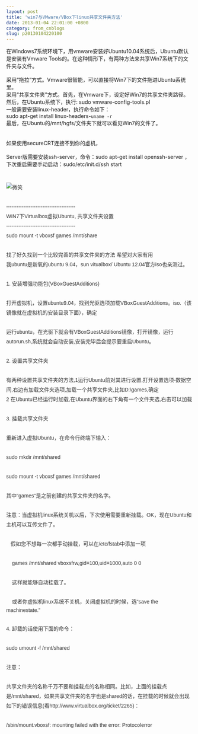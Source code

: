 ```yaml
---
layout: post
title: 'win7与VMware/VBox下linux共享文件夹方法'
date: 2013-01-04 22:01:00 +0800
category: from_cnblogs
slug: p20130104220100
---
```



在Windows7系统环境下，用vmware安装好Ubuntu10.04系统后，Ubuntu默认是安装有Vmware Tools的。在这种情形下，有两种方法来共享Win7系统下的文件夹与文件。<br>
<br>
采用“拖拉”方式。Vmware很智能，可以直接将Win7下的文件拖进Ubuntu系统里。<br>
采用“共享文件夹”方式。首先，在Vmware下，设定好Win7的共享文件夹路径。然后，在Ubuntu系统下，执行: sudo vmware-config-tools.pl<br>
一般需要安装linux-header，执行命令如下：<br>
sudo apt-get install linux-headers-`uname -r` <br>
最后，在Ubuntu的/mnt/hgfs/文件夹下就可以看见Win7的文件了。<br>
<br>
<br>
如果使用secureCRT连接不到你的虚机，<br>
<br>
Server版需要安装ssh-server，命令：sudo apt-get install openssh-server ，下次重启需要手动启动：sudo/etc/init.d/ssh start<br>
<div style="color:rgb(51,51,51); font-family:Arial; font-size:14px; line-height:26px">
<br>
</div>
<div style="color:rgb(51,51,51); font-family:Arial; font-size:14px; line-height:26px">
<img alt="微笑" src="http://static.blog.csdn.net/xheditor/xheditor_emot/default/smile.gif"><br>
<br>
<div id="sina_keyword_ad_area2" class="articalContent   ">
<div>----------------------------------------</div>
<div>WIN7下Virtualbox虚拟Ubuntu, 共享文件夹设置</div>
<div>----------------------------------------</div>
<div>sudo mount -t vboxsf games /mnt/share</div>
<div><br>
</div>
<div>找了好久找到一个比较完善的共享文件夹的方法 希望对大家有用&nbsp;<wbr></div>
<div>我ubuntu是新氧的ubuntu 9.04，sun vitualbox/ Ubuntu 12.04官方iso也亲测过。</div>
<div><br>
</div>
<div>1. 安装增强功能包(VBoxGuestAdditions)</div>
<div><br>
</div>
<div>打开虚拟机，设置ubuntu9.04，找到光驱选项加载VBoxGuestAdditions。iso.（该镜像就在虚拟机的安装目录下面），确定</div>
<div><br>
</div>
<div>运行ubuntu，在光驱下就会有VBoxGuestAdditions镜像，打开镜像，运行autorun.sh,系统就会自动安装,安装完毕后会提示要重启Ubuntu。</div>
<div><br>
</div>
<div>2. 设置共享文件夹</div>
<div><br>
</div>
<div>有两种设置共享文件夹的方法,1运行Ubuntu前对其进行设置,打开设置选项-数据空间,右边有加载文件夹选项,加载一个共享文件夹,比如D:\games,确定</div>
<div>2 在Ubuntu已经运行时加载,在Ubuntu界面的右下角有一个文件夹选,右击可以加载</div>
<div><br>
</div>
<div>3. 挂载共享文件夹</div>
<div><br>
</div>
<div>重新进入虚拟Ubuntu，在命令行终端下输入：</div>
<div><br>
</div>
<div>sudo mkdir /mnt/shared</div>
<div><br>
</div>
<div>sudo mount -t vboxsf games /mnt/shared</div>
<div><br>
</div>
<div>其中&quot;games&quot;是之前创建的共享文件夹的名字。</div>
<div><br>
</div>
<div>注意：当虚拟机linux系统关机以后，下次使用需要重新挂载。OK，现在Ubuntu和主机可以互传文件了。</div>
<div><br>
</div>
<div>&nbsp;<wbr> &nbsp;<wbr>假如您不想每一次都手动挂载，可以在/etc/fstab中添加一项</div>
<div><br>
</div>
<div>&nbsp;<wbr> &nbsp;<wbr> games /mnt/shared vboxsfrw,gid=100,uid=1000,auto 0 0</div>
<div><br>
</div>
<div>&nbsp;<wbr> &nbsp;<wbr> 这样就能够自动挂载了。</div>
<div><br>
</div>
<div>&nbsp;<wbr> &nbsp;<wbr> 或者你<span style="line-height:21px">虚拟机linux系统不关机，关闭虚拟机的时候，选“save the machinestate.”</span></div>
<div><br>
</div>
<div>4. 卸载的话使用下面的命令：</div>
<div><br>
</div>
<div>sudo umount -f /mnt/shared</div>
<div><br>
</div>
<div>注意：</div>
<div><br>
</div>
<div>共享文件夹的名称千万不要和挂载点的名称相同。比如，上面的挂载点是/mnt/shared，如果共享文件夹的名字也是shared的话，在挂载的时候就会出现如下的错误信息(看http://www.virtualbox.org/ticket/2265)：</div>
<div><br>
</div>
<div>/sbin/mount.vboxsf: mounting failed with the error: Protocolerror</div>
</div>
<br>
</div>
   
